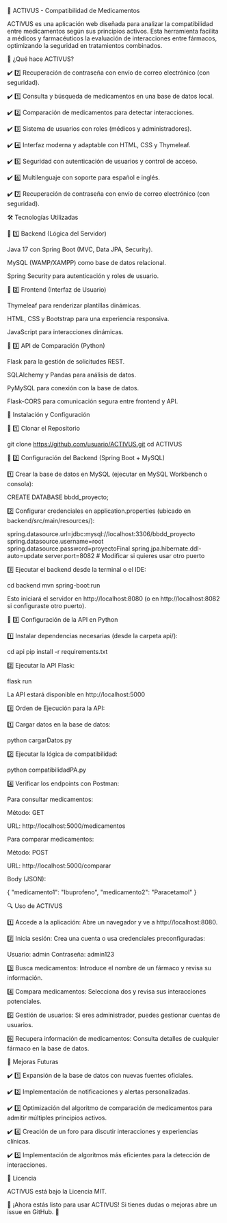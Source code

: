🚀 ACTIVUS - Compatibilidad de Medicamentos

ACTIVUS es una aplicación web diseñada para analizar la compatibilidad entre medicamentos según sus principios activos. Esta herramienta facilita a médicos y farmacéuticos la evaluación de interacciones entre fármacos, optimizando la seguridad en tratamientos combinados.

🏥 ¿Qué hace ACTIVUS?

✔️ 7️⃣ Recuperación de contraseña con envío de correo electrónico (con seguridad).

✔️ 1️⃣ Consulta y búsqueda de medicamentos en una base de datos local.

✔️ 2️⃣ Comparación de medicamentos para detectar interacciones.

✔️ 3️⃣ Sistema de usuarios con roles (médicos y administradores).

✔️ 4️⃣ Interfaz moderna y adaptable con HTML, CSS y Thymeleaf.

✔️ 5️⃣ Seguridad con autenticación de usuarios y control de acceso.

✔️ 6️⃣ Multilenguaje con soporte para español e inglés.

✔️ 7️⃣ Recuperación de contraseña con envío de correo electrónico (con seguridad).

🛠️ Tecnologías Utilizadas

🔹 1️⃣ Backend (Lógica del Servidor)

Java 17 con Spring Boot (MVC, Data JPA, Security).

MySQL (WAMP/XAMPP) como base de datos relacional.

Spring Security para autenticación y roles de usuario.

🔹 2️⃣ Frontend (Interfaz de Usuario)

Thymeleaf para renderizar plantillas dinámicas.

HTML, CSS y Bootstrap para una experiencia responsiva.

JavaScript para interacciones dinámicas.

🔹 3️⃣ API de Comparación (Python)

Flask para la gestión de solicitudes REST.

SQLAlchemy y Pandas para análisis de datos.

PyMySQL para conexión con la base de datos.

Flask-CORS para comunicación segura entre frontend y API.

🔧 Instalación y Configuración

🔹 1️⃣ Clonar el Repositorio

 git clone https://github.com/usuario/ACTIVUS.git
 cd ACTIVUS

🔹 2️⃣ Configuración del Backend (Spring Boot + MySQL)

1️⃣ Crear la base de datos en MySQL (ejecutar en MySQL Workbench o consola):

CREATE DATABASE bbdd_proyecto;

2️⃣ Configurar credenciales en application.properties (ubicado en backend/src/main/resources/):

spring.datasource.url=jdbc:mysql://localhost:3306/bbdd_proyecto
spring.datasource.username=root
spring.datasource.password=proyectoFinal
spring.jpa.hibernate.ddl-auto=update
server.port=8082  # Modificar si quieres usar otro puerto

3️⃣ Ejecutar el backend desde la terminal o el IDE:

cd backend
mvn spring-boot:run

Esto iniciará el servidor en http://localhost:8080 (o en http://localhost:8082 si configuraste otro puerto).

🔹 3️⃣ Configuración de la API en Python

1️⃣ Instalar dependencias necesarias (desde la carpeta api/):

cd api
pip install -r requirements.txt

2️⃣ Ejecutar la API Flask:

flask run

La API estará disponible en http://localhost:5000

3️⃣ Orden de Ejecución para la API:

1️⃣ Cargar datos en la base de datos:

python cargarDatos.py

2️⃣ Ejecutar la lógica de compatibilidad:

python compatibilidadPA.py

4️⃣ Verificar los endpoints con Postman:

Para consultar medicamentos:

Método: GET

URL: http://localhost:5000/medicamentos

Para comparar medicamentos:

Método: POST

URL: http://localhost:5000/comparar

Body (JSON):

{
  "medicamento1": "Ibuprofeno",
  "medicamento2": "Paracetamol"
}

🔍 Uso de ACTIVUS

1️⃣ Accede a la aplicación: Abre un navegador y ve a http://localhost:8080.

2️⃣ Inicia sesión: Crea una cuenta o usa credenciales preconfiguradas:

Usuario: admin
Contraseña: admin123

3️⃣ Busca medicamentos: Introduce el nombre de un fármaco y revisa su información.

4️⃣ Compara medicamentos: Selecciona dos y revisa sus interacciones potenciales.

5️⃣ Gestión de usuarios: Si eres administrador, puedes gestionar cuentas de usuarios.

6️⃣ Recupera información de medicamentos: Consulta detalles de cualquier fármaco en la base de datos.

📌 Mejoras Futuras

✔️ 1️⃣ Expansión de la base de datos con nuevas fuentes oficiales.

✔️ 2️⃣ Implementación de notificaciones y alertas personalizadas.

✔️ 3️⃣ Optimización del algoritmo de comparación de medicamentos para admitir múltiples principios activos.

✔️ 4️⃣ Creación de un foro para discutir interacciones y experiencias clínicas.

✔️ 5️⃣ Implementación de algoritmos más eficientes para la detección de interacciones.

📖 Licencia

ACTIVUS está bajo la Licencia MIT.

🎯 ¡Ahora estás listo para usar ACTIVUS! Si tienes dudas o mejoras abre un issue en GitHub. 🚀
